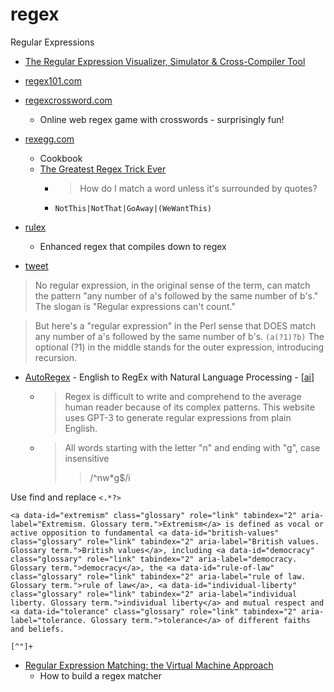 regex
=====

Regular Expressions

* [The Regular Expression Visualizer, Simulator & Cross-Compiler Tool](https://blog.robertelder.org/regular-expression-visualizer/)
* [regex101.com](https://regex101.com/)
* [regexcrossword.com](https://regexcrossword.com/)
    * Online web regex game with crosswords - surprisingly fun!
* [rexegg.com](http://rexegg.com)
    * Cookbook
    * [The Greatest Regex Trick Ever](http://rexegg.com/regex-best-trick.html)
        * > How do I match a word unless it's surrounded by quotes?
        * `NotThis|NotThat|GoAway|(WeWantThis)`
* [rulex](https://rulex-rs.github.io/)
    * Enhanced regex that compiles down to regex

* [tweet](https://twitter.com/RegexTip/status/1385604900462137345)
> No regular expression, in the original sense of the term, can match the pattern "any number of a's followed by the same number of b's."
> The slogan is "Regular expressions can't count."

> But here's a "regular expression" in the Perl sense that DOES match any number of a's followed by the same number of b's.
> `(a(?1)?b)`
> The optional (?1) in the middle stands for the outer expression, introducing recursion.

* [AutoRegex](https://www.autoregex.xyz/) - English to RegEx with Natural Language Processing - [[ai]]
    * > Regex is difficult to write and comprehend to the average human reader because of its complex patterns. This website uses GPT-3 to generate regular expressions from plain English.
    * > All words starting with the letter "n" and ending with "g", case insensitive
        >> /^nw*g$/i

Use find and replace `<.*?>` 
```
<a data-id="extremism" class="glossary" role="link" tabindex="2" aria-label="Extremism. Glossary term.">Extremism</a> is defined as vocal or active opposition to fundamental <a data-id="british-values" class="glossary" role="link" tabindex="2" aria-label="British values. Glossary term.">British values</a>, including <a data-id="democracy" class="glossary" role="link" tabindex="2" aria-label="democracy. Glossary term.">democracy</a>, the <a data-id="rule-of-law" class="glossary" role="link" tabindex="2" aria-label="rule of law. Glossary term.">rule of law</a>, <a data-id="individual-liberty" class="glossary" role="link" tabindex="2" aria-label="individual liberty. Glossary term.">individual liberty</a> and mutual respect and <a data-id="tolerance" class="glossary" role="link" tabindex="2" aria-label="tolerance. Glossary term.">tolerance</a> of different faiths and beliefs.
```

`[^"]+`


* [Regular Expression Matching: the Virtual Machine Approach](https://swtch.com/~rsc/regexp/regexp2.html)
    * How to build a regex matcher


[//begin]: # "Autogenerated link references for markdown compatibility"
[ai]: ai.md "AI (Artificial Intelligence)"
[//end]: # "Autogenerated link references"